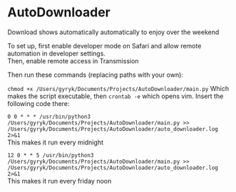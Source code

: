 # AutoDownloader
Download shows automatically automatically to enjoy over the weekend

To set up, first enable developer mode on Safari and allow remote automation in developer settings. <br>
Then, enable remote access in Transmission <br>

Then run these commands (replacing paths with your own):

`chmod +x /Users/gyryk/Documents/Projects/AutoDownloader/main.py` Which makes the script executable, then `crontab -e` which opens vim. Insert the following code there: <br>

```0 0 * * * /usr/bin/python3 /Users/gyryk/Documents/Projects/AutoDownloader/main.py >> /Users/gyryk/Documents/Projects/AutoDownloader/auto_downloader.log 2>&1``` <br>
This makes it run every midnight


```12 0 * * 5 /usr/bin/python3 /Users/gyryk/Documents/Projects/AutoDownloader/main.py >> /Users/gyryk/Documents/Projects/AutoDownloader/auto_downloader.log 2>&1``` <br>
This makes it run every friday noon
